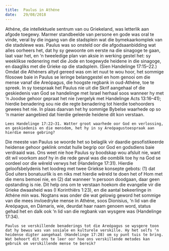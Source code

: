 ```yaml
---
title:  Paulus in Athéne
date:   29/08/2018
---
```


Athéne, die intellektuele sentrum van ou Griekeland, was letterlik aan afgode toegewy. Marmer standbeelde van persone en gode was oral te vinde, veral by die ingang van die stadsplein wat die bymekaarkomplek van die stadslewe was. Paulus was so onsteld oor die afgodsaanbidding wat alles oorheers het, dat hy sy gewoonte om eerste na die sinagoge te gaan, laat vaar het, en ‘n tweeledige plan van aksie in werking gestel het: sy weeklikse redenering met die Jode en toegewyde heidene in die sinagoge, en daagliks met die Grieke op die stadsplein. (Sien Handelinge 17:15–22.) Omdat die Athéners altyd gereed was om iet nuut te wou hoor, het sommige filosowe baie in Paulus se leringe belanggestel en hom genooi om die mense vanaf die Areópagus, die hoogste regbank in oud-Athéne, toe te spreek. In sy toespraak het Paulus nie uit die Skrif aangehaal of die geskiedenis van God se handelinge met Israel herhaal soos wanneer hy met ‘n Joodse gehoor gepraat het nie (vergelyk met Handelinge Acts 13:16–41); hierdie benadering sou nie die regte benadering tot hierdie toehoorders gewees het nie. In plaas daarvan het hy sommige Bybelse waarhede op so ‘n manier aangebied dat hierdie geleerde heidene dit kon verstaan.

`Lees Handelinge 17:22–31. Watter groot waarhede oor God en verlossing, en geskiedenis en die mensdom, het hy in sy Areópagustoespraak aan hierdie mense gebring?`

Die meeste van Paulus se woorde het so belaglik vir daardie gesofistikeerde heidense gehoor geklink omdat hulle begrip oor God en godsdiens baie verdraaid was. Ons weet nie hoe Paulus sy boodskap wou afsluit nie, want dit wil voorkom asof hy in die rede geval was die oomblik toe hy na God se oordeel oor die wêreld verwys het (Handelinge 17:31). Hierdie geloofsbelydenis het loodreg met twee Griekse konsepte gebots: (1) dat God uiters bonatuurlik is en niks met hierdie wêreld te doen het of Hom met die mens bemoei nie, en (2) dat wanneer ‘n persoon doodgaan, daar geen opstanding is nie. Dit help ons om te verstaan hoekom die evangelie vir die Grieke dwaasheid was (I Korinthiërs 1:23), en die aantal bekeerlinge in Athéne min was. Nogtans was onder die wat gelowig geword het sommige van die mees invloedryke mense in Athéne, soos Dionisius, ‘n lid van die Areópagus, en Dámaris, wie, deurdat haar naam genoem word, status gehad het en dalk ook ‘n lid van die regbank van wysgere was (Handelinge 17:34).

`Paulus se verskillende benaderings tot die Areópagus se wysgere toon dat hy bewus was van sosiale en kulturele verskille. Hy het selfs ‘n heidense digter aangehaal (Handelinge 17:28) om sy punt tuis te bring. Wat behoort dit ons te leer oor hoe ons verskillende metodes kan gebruik om verskillende mense te bereik?`